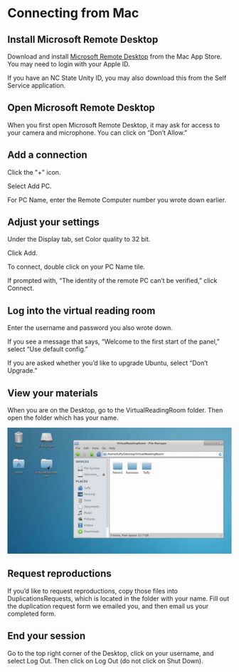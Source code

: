 # Connecting from Mac

## Install Microsoft Remote Desktop

Download and install [Microsoft Remote Desktop](https://apps.apple.com/us/app/microsoft-remote-desktop/id1295203466?mt=12) from the Mac App Store. You may need to login with your Apple ID.

If you have an NC State Unity ID, you may also download this from the Self Service application.

## Open Microsoft Remote Desktop

When you first open Microsoft Remote Desktop, it may ask for access to your camera and microphone. You can click on “Don’t Allow.”

## Add a connection

Click the "+" icon.

Select Add PC.

For PC Name, enter the Remote Computer number you wrote down earlier.

## Adjust your settings

Under the Display tab, set Color quality to 32 bit.

Click Add.

To connect, double click on your PC Name tile.

If prompted with, “The identity of the remote PC can’t be verified,” click Connect.

## Log into the virtual reading room

Enter the username and password you also wrote down.

If you see a message that says, “Welcome to the first start of the panel,” select “Use default config.”

If you are asked whether you’d like to upgrade Ubuntu, select “Don’t Upgrade.”

## View your materials

When you are on the Desktop, go to the VirtualReadingRoom folder. Then open the folder which has your name.

![Virtual reading room folders](../img/researcher-folders.jpg)

## Request reproductions

If you’d like to request reproductions, copy those files into DuplicationsRequests, which is located in the folder with your name. Fill out the duplication request form we emailed you, and then email us your completed form.

## End your session

Go to the top right corner of the Desktop, click on your username, and select Log Out. Then click on Log Out (do not click on Shut Down).